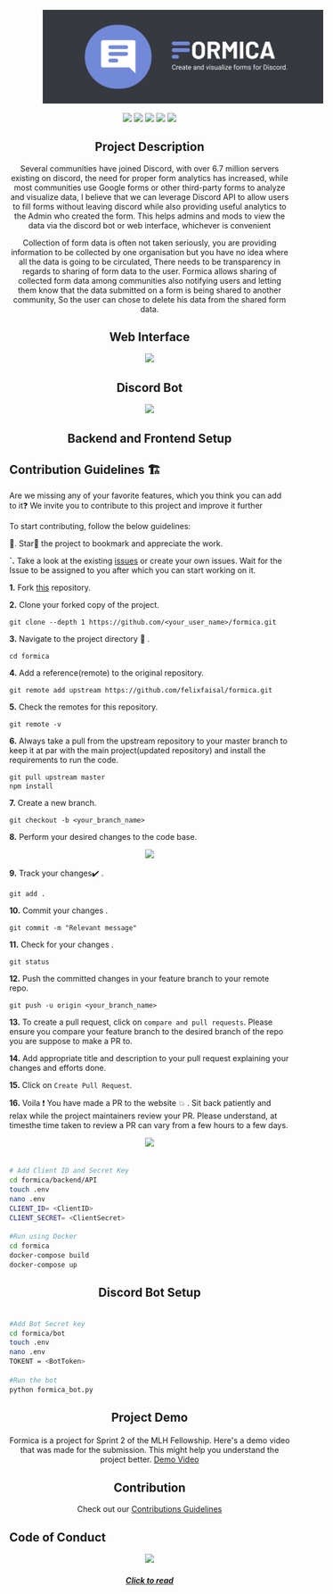 <p align="center">
    <img style="margin: 0 0 0 60px" src="/wireframe/banner_2.png" alt="formica banner"/>
</p>

<p align="center">
  <img src="https://img.shields.io/badge/Python-3776AB?style=for-the-badge&logo=python&logoColor=white"/>
  <img src="https://img.shields.io/badge/React-20232A?style=for-the-badge&logo=react&logoColor=61DAFB"/>
  <img src="https://img.shields.io/badge/Django-092E20?style=for-the-badge&logo=django&logoColor=white"/>  
  <img src="https://img.shields.io/badge/JavaScript-F7DF1E?style=for-the-badge&logo=javascript&logoColor=black"/>
  <img src="https://camo.githubusercontent.com/caf9d3251680e742d78d1caf78b151140a3498a8cbd6b0877246c1f5217743fc/68747470733a2f2f696d672e736869656c64732e696f2f62616467652f4669676d612532302d2532334632344531452e7376673f267374796c653d666f722d7468652d6261646765266c6f676f3d4669676d61266c6f676f436f6c6f723d7768697465"/>
</p>



<h2 align="center" style="font-weight:bold">Project Description</h2>
<p align="center">
Several communities have joined Discord, with over 6.7 million servers existing on discord, the need for proper form analytics has increased, while most communities use Google forms or other third-party forms to analyze and visualize data, I believe that we can leverage Discord API to allow users to fill forms without leaving discord while also providing useful analytics to the Admin who created the form. This helps admins and mods to view the data via the discord bot or web interface, whichever is convenient
</p>
<p align="center">
Collection of form data is often not taken seriously, you are providing information to be collected by one organisation but you have no idea where all the data is going to be circulated, There needs to be transparency in regards to sharing of form data to the user. Formica allows sharing of collected form data among communities also notifying users and letting them know that the data submitted on a form is being shared to another community, So the user can chose to delete his data from the shared form data.
</p>


<h2 align="center" style="font-weight:bold">Web Interface</h2>
<p align="center">
<img src="https://i.imgur.com/aHZr15T.gif">
</p>



<h2 align="center" style="font-weight:bold">Discord Bot</h2>
<p align="center">
<img src="https://i.imgur.com/PmphjEm.gif">
</p>


<h2 align="center" style="font-weight:bold">Backend and Frontend Setup</h2>



## Contribution Guidelines 🏗

Are we missing any of your favorite features, which you think you can add to it❓ We invite you to contribute to this project and improve it further

To start contributing, follow the below guidelines: 

🌟. Star🌟 the project to bookmark and appreciate the work.

**`.**  Take a look at the existing [issues](https://github.com/felixfaisal/formica/issues) or create your own issues. Wait for the Issue to be assigned to you after which you can start working on it.

**1.**  Fork [this](https://github.com/felixfaisal/formica.git) repository.

**2.**  Clone your forked copy of the project.

```
git clone --depth 1 https://github.com/<your_user_name>/formica.git
```

**3.** Navigate to the project directory :file_folder: .

```
cd formica
```

**4.** Add a reference(remote) to the original repository.

```
git remote add upstream https://github.com/felixfaisal/formica.git
```

**5.** Check the remotes for this repository.

```
git remote -v
```

**6.** Always take a pull from the upstream repository to your master branch to keep it at par with the main project(updated repository) and install the requirements to run the code.

```
git pull upstream master
npm install
```

**7.** Create a new branch.

```
git checkout -b <your_branch_name>
```

**8.** Perform your desired changes to the code base.

<p align="center"><img width=35% src="https://media2.giphy.com/media/L1R1tvI9svkIWwpVYr/giphy.gif?cid=ecf05e47pzi2rpig0vc8pjusra8hiai1b91zgiywvbubu9vu&rid=giphy.gif"></p>

**9.** Track your changes:heavy_check_mark: .

```
git add . 
```

**10.** Commit your changes .

```
git commit -m "Relevant message"
```

**11.** Check for your changes .

```
git status
```

**12.** Push the committed changes in your feature branch to your remote repo.

```
git push -u origin <your_branch_name>
```

**13.** To create a pull request, click on `compare and pull requests`. Please ensure you compare your feature branch to the desired branch of the repo you are suppose to make a PR to.

**14.** Add appropriate title and description to your pull request explaining your changes and efforts done.

**15.** Click on `Create Pull Request`.

**16.** Voila :exclamation: You have made a PR to the website :boom: . Sit back patiently and relax while the project maintainers review your PR. Please understand, at timesthe time taken to review a PR can vary from a few hours to a few days.

<p align="center"><img src="https://media.tenor.com/images/b562ddcfb131e962f9dfa01bd32a30d1/tenor.gif" width=30%></p>


```bash

# Add Client ID and Secret Key 
cd formica/backend/API
touch .env
nano .env
CLIENT_ID= <ClientID> 
CLIENT_SECRET= <ClientSecret> 

#Run using Docker
cd formica
docker-compose build 
docker-compose up

```


<h2 align="center" style="font-weight:bold">Discord Bot Setup</h2>


```bash

#Add Bot Secret key
cd formica/bot
touch .env 
nano .env 
TOKENT = <BotToken>

#Run the bot 
python formica_bot.py

```


<h2 align="center" style="font-weight:bold" id="contributing">Project Demo</h2>

<p align="center" style="margin: 20px 0 30px 0">
Formica is a project for Sprint 2 of  the MLH Fellowship. Here's a demo video that was made for the submission. This might help you understand the project better.
  <a href="https://youtu.be/yiLA9oJ-O-s" target="#">
    Demo Video
  </a>
</p>  


<h2 align="center" style="font-weight:bold">Contribution</h2>
<p align="center">
    Check out our <a href="/CONTRIBUTING.md">Contributions Guidelines</a>
</p>

## Code of Conduct
<p align="center">
<a href="https://github.com/felixfaisal/formica.git/blob/master
CODE_OF_CONDUCT.md">
<img width=35% src="https://cdn-media-1.freecodecamp.org/images/1*v4jyaugHQXBSf2O4D66Onw.gif"></p>
<h5 align="center"><b>Click to read</b></a>  
